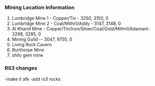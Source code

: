 ### Mining Location Information
1. Lumbridge Mine 1 - Copper/Tin - 3250, 3150, 0
2. Lumbridge Mine 2 - Coal/Mithril/Addy - 3147, 3148, 0
3. Al Kharid Mine - Copper/Tin/Iron/Silver/Coal/Gold/Mithril/Adamant-3298, 3285, 0
4. Mining Guild -- 3047, 9755, 0
5. Living Rock Cavern
6. Burthorpe Mine
7. shilo gem mine

### RS3 changes
-make it afk
-add rs3 rocks

